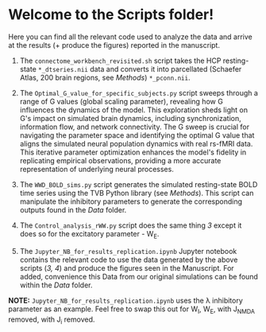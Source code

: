 # Welcome to the Scripts folder!  

Here you can find all the relevant code used to analyze the data and arrive at the results (+ produce the figures) reported in the manuscript.  

1) The `connectome_workbench_revisited.sh` script takes the HCP resting-state `*_dtseries.nii` data and converts it into parcellated (Schaefer Atlas, 200 brain regions, see *Methods*) `*_pconn.nii`.
   
2) The `Optimal_G_value_for_specific_subjects.py` script sweeps through a range of G values (global scaling parameter), revealing how G influences the dynamics of the model. This exploration sheds light on G's impact on simulated brain dynamics, including synchronization, information flow, and network connectivity. The G sweep is crucial for navigating the parameter space and identifying the optimal G value that aligns the simulated neural population dynamics with real rs-fMRI data. This iterative parameter optimization enhances the model's fidelity in replicating empirical observations, providing a more accurate representation of underlying neural processes.

3) The `WWD_BOLD_sims.py` script generates the simulated resting-state BOLD time series using the TVB Python library (see *Methods*). This script can manipulate the inhibitory parameters to generate the corresponding outputs found in the *Data* folder.

4) The `Control_analysis_rWW.py` script does the same thing *3* except it does so for the excitatory parameter - W<sub>E</sub>.

5) The `Jupyter_NB_for_results_replication.ipynb` Jupyter notebook contains the relevant code to use the data generated by the above scripts (*3, 4*) and produce the figures seen in the Manuscript. For added, convenience this Data from our original simulations can be found within the *Data* folder.
   
**NOTE:** `Jupyter_NB_for_results_replication.ipynb` uses the &lambda; inhibitory parameter as an example. Feel free to swap this out for W<sub>I</sub>, W<sub>E</sub>, with J<sub>NMDA</sub> removed, with J<sub>i</sub> removed. 
